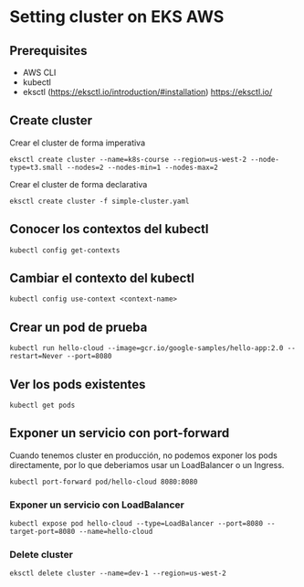 # Setting cluster on EKS AWS

## Prerequisites

- AWS CLI
- kubectl
- eksctl (https://eksctl.io/introduction/#installation)
    https://eksctl.io/


## Create cluster

Crear el cluster de forma imperativa

```
eksctl create cluster --name=k8s-course --region=us-west-2 --node-type=t3.small --nodes=2 --nodes-min=1 --nodes-max=2
```

Crear el cluster de forma declarativa

```
eksctl create cluster -f simple-cluster.yaml
```

## Conocer los contextos del kubectl

```
kubectl config get-contexts
```

## Cambiar el contexto del kubectl

```
kubectl config use-context <context-name>
```

## Crear un pod de prueba

```
kubectl run hello-cloud --image=gcr.io/google-samples/hello-app:2.0 --restart=Never --port=8080
```

## Ver los pods existentes

```
kubectl get pods
```

## Exponer un servicio con port-forward
Cuando tenemos cluster en producción, no podemos exponer los pods directamente, por lo que deberiamos usar un LoadBalancer o un Ingress.

```
kubectl port-forward pod/hello-cloud 8080:8080
```

### Exponer un servicio con LoadBalancer

```
kubectl expose pod hello-cloud --type=LoadBalancer --port=8080 --target-port=8080 --name=hello-cloud
```

### Delete cluster

```
eksctl delete cluster --name=dev-1 --region=us-west-2
```


